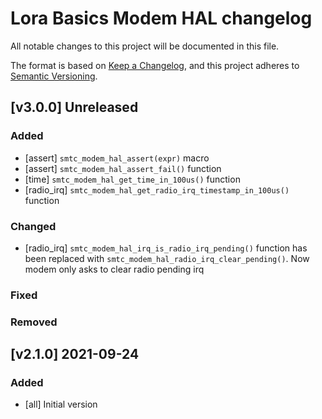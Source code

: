 # Lora Basics Modem HAL changelog

All notable changes to this project will be documented in this file.

The format is based on [Keep a Changelog](https://keepachangelog.com/en/1.0.0/), and this project adheres to [Semantic Versioning](https://semver.org/spec/v2.0.0.html).

## [v3.0.0] Unreleased

### Added

* [assert] `smtc_modem_hal_assert(expr)` macro 
* [assert] `smtc_modem_hal_assert_fail()` function
* [time] `smtc_modem_hal_get_time_in_100us()` function
* [radio_irq] `smtc_modem_hal_get_radio_irq_timestamp_in_100us()` function

### Changed

* [radio_irq] `smtc_modem_hal_irq_is_radio_irq_pending()` function has been replaced with `smtc_modem_hal_radio_irq_clear_pending()`. Now modem only asks to clear radio pending irq

### Fixed

### Removed


## [v2.1.0] 2021-09-24

### Added

* [all] Initial version
